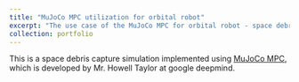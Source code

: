 ```yaml
---
title: "MuJoCo MPC utilization for orbital robot"
excerpt: "The use case of the MuJoCo MPC for orbital robot - space debris capture task -<br/><img src='/images/orbit_capture.gif'>"
collection: portfolio
---
```


This is a space debris capture simulation implemented using [MuJoCo MPC](https://github.com/google-deepmind/mujoco_mpc), which is developed by Mr. Howell Taylor at google deepmind.
